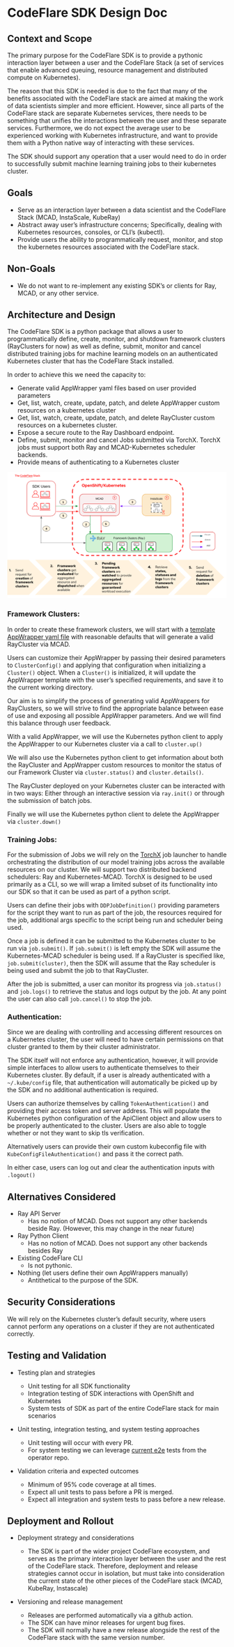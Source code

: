 # CodeFlare SDK Design Doc

## Context and Scope

The primary purpose for the CodeFlare SDK is to provide a pythonic interaction layer between a user and the CodeFlare Stack (a set of services that enable advanced queuing, resource management and distributed compute on Kubernetes).

The reason that this SDK is needed is due to the fact that many of the benefits associated with the CodeFlare stack are aimed at making the work of data scientists simpler and more efficient. However, since all parts of the CodeFlare stack are separate Kubernetes services, there needs to be something that unifies the interactions between the user and these separate services. Furthermore, we do not expect the average user to be experienced working with Kubernetes infrastructure, and want to provide them with a Python native way of interacting with these services.

The SDK should support any operation that a user would need to do in order to successfully submit machine learning training jobs to their kubernetes cluster.

## Goals

* Serve as an interaction layer between a data scientist and the CodeFlare Stack (MCAD, InstaScale, KubeRay)
* Abstract away user’s infrastructure concerns; Specifically, dealing with Kubernetes resources, consoles, or CLI’s (kubectl).
* Provide users the ability to programmatically request, monitor, and stop the kubernetes resources associated with the CodeFlare stack.

## Non-Goals

* We do not want to re-implement any existing SDK’s or clients for Ray, MCAD, or any other service.

## Architecture and Design

The CodeFlare SDK is a python package that allows a user to programmatically define, create, monitor, and shutdown framework clusters (RayClusters for now) as well as define, submit, monitor and cancel distributed training jobs for machine learning models on an authenticated Kubernetes cluster that has the CodeFlare Stack installed.

In order to achieve this we need the capacity to:

* Generate valid AppWrapper yaml files based on user provided parameters
* Get, list, watch, create, update, patch, and delete AppWrapper custom resources on a kubernetes cluster
* Get, list, watch, create, update, patch, and delete RayCluster custom resources on a kubernetes cluster.
* Expose a secure route to the Ray Dashboard endpoint.
* Define, submit, monitor and cancel Jobs submitted via TorchX. TorchX jobs must support both Ray and MCAD-Kubernetes scheduler backends.
* Provide means of authenticating to a Kubernetes cluster

![](/assets/images/sdk-diagram.png)

### Framework Clusters:

In order to create these framework clusters, we will start with a [template AppWrapper yaml file](/src/codeflare_sdk/templates/base-template.yaml) with reasonable defaults that will generate a valid RayCluster via MCAD.

Users can customize their AppWrapper by passing their desired parameters to `ClusterConfig()` and applying that configuration when initializing a `Cluster()` object. When a `Cluster()` is initialized, it will update the AppWrapper template with the user’s specified requirements, and save it to the current working directory.

Our aim is to simplify the process of generating valid AppWrappers for RayClusters, so we will strive to find the appropriate balance between ease of use and exposing all possible AppWrapper parameters. And we will find this balance through user feedback.

With a valid AppWrapper, we will use the Kubernetes python client to apply the AppWrapper to our Kubernetes cluster via a call to `cluster.up()`

We will also use the Kubernetes python client to get information about both the RayCluster and AppWrapper custom resources to monitor the status of our Framework Cluster via `cluster.status()` and `cluster.details()`.

The RayCluster deployed on your Kubernetes cluster can be interacted with in two ways: Either through an interactive session via `ray.init()` or through the submission of batch jobs.

Finally we will use the Kubernetes python client to delete the AppWrapper via `cluster.down()`

### Training Jobs:

For the submission of Jobs we will rely on the [TorchX](https://pytorch.org/torchx/latest/) job launcher to handle orchestrating the distribution of our model training jobs across the available resources on our cluster. We will support two distributed backend schedulers: Ray and Kubernetes-MCAD. TorchX is designed to be used primarily as a CLI, so we will wrap a limited subset of its functionality into our SDK so that it can be used as part of a python script.

Users can define their jobs with `DDPJobDefinition()` providing parameters for the script they want to run as part of the job, the resources required for the job, additional args specific to the script being run and scheduler being used.

Once a job is defined it can be submitted to the Kubernetes cluster to be run via `job.submit()`. If `job.submit()` is left empty the SDK will assume the Kubernetes-MCAD scheduler is being used. If a RayCluster is specified like, `job.submit(cluster)`, then the SDK will assume that the Ray scheduler is being used and submit the job to that RayCluster.

After the job is submitted, a user can monitor its progress via `job.status()` and `job.logs()` to retrieve the status and logs output by the job. At any point the user can also call `job.cancel()` to stop the job.

### Authentication:

Since we are dealing with controlling and accessing different resources on a Kubernetes cluster, the user will need to have certain permissions on that cluster granted to them by their cluster administrator.

The SDK itself will not enforce any authentication, however, it will provide simple interfaces to allow users to authenticate themselves to their Kubernetes cluster. By default, if a user is already authenticated with a `~/.kube/config` file, that authentication will automatically be picked up by the SDK and no additional authentication is required.

Users can authorize themselves by calling `TokenAuthentication()` and providing their access token and server address. This will populate the Kubernetes python configuration of the ApiClient object and allow users to be properly authenticated to the cluster. Users are also able to toggle whether or not they want to skip tls verification.

Alternatively users can provide their own custom kubeconfig file with `KubeConfigFileAuthentication()` and pass it the correct path.

In either case, users can log out and clear the authentication inputs with `.logout()`

## Alternatives Considered

* Ray API Server
    * Has no notion of MCAD. Does not support any other backends beside Ray. (However, this may change in the near future)
* Ray Python Client
    * Has no notion of MCAD. Does not support any other backends besides Ray
* Existing CodeFlare CLI
    * Is not pythonic.
* Nothing (let users define their own AppWrappers manually)
    * Antithetical to the purpose of the SDK.

## Security Considerations


We will rely on the Kubernetes cluster’s default security, where users cannot perform any operations on a cluster if they are not authenticated correctly.

## Testing and Validation

* Testing plan and strategies

    * Unit testing for all SDK functionality
    * Integration testing of SDK interactions with OpenShift and Kubernetes
    * System tests of SDK as part of the entire CodeFlare stack for main scenarios
* Unit testing, integration testing, and system testing approaches
    * Unit testing will occur with every PR.
    * For system testing we can leverage [current e2e](https://github.com/project-codeflare/codeflare-operator/tree/main/test/e2e) tests from the operator repo.
* Validation criteria and expected outcomes
    * Minimum of 95% code coverage at all times.
    * Expect all unit tests to pass before a PR is merged.
    * Expect all integration and system tests to pass before a new release.

## Deployment and Rollout

* Deployment strategy and considerations
    * The SDK is part of the wider project CodeFlare ecosystem, and serves as the primary interaction layer between the user and the rest of the CodeFlare stack. Therefore, deployment and release strategies cannot occur in isolation, but must take into consideration the current state of the other pieces of the CodeFlare stack (MCAD, KubeRay, Instascale)

* Versioning and release management
    * Releases are performed automatically via a github action.
    * The SDK can have minor releases for urgent bug fixes.
    * The SDK will normally have a new release alongside the rest of the CodeFlare stack with the same version number.
